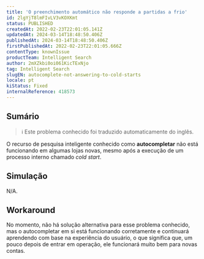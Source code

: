 ```yaml
---
title: 'O preenchimento automático não responde a partidas a frio'
id: 2lgYjT8lmFIvLV3vKOXKmt
status: PUBLISHED
createdAt: 2022-02-23T22:01:05.141Z
updatedAt: 2024-03-14T18:48:50.406Z
publishedAt: 2024-03-14T18:48:50.406Z
firstPublishedAt: 2022-02-23T22:01:05.666Z
contentType: knownIssue
productTeam: Intelligent Search
author: 2mXZkbi0oi061KicTExNjo
tag: Intelligent Search
slugEN: autocomplete-not-answering-to-cold-starts
locale: pt
kiStatus: Fixed
internalReference: 418573
---
```


## Sumário

>ℹ️ Este problema conhecido foi traduzido automaticamente do inglês.


O recurso de pesquisa inteligente conhecido como **autocompletar** não está funcionando em algumas lojas novas, mesmo após a execução de um processo interno chamado _cold start_.


## Simulação


N/A.

## Workaround


No momento, não há solução alternativa para esse problema conhecido, mas o autocompletar em si está funcionando corretamente e continuará aprendendo com base na experiência do usuário, o que significa que, um pouco depois de entrar em operação, ele funcionará muito bem para novas contas.




